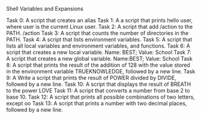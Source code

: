 Shell Variables and Expansions

Task 0: A  script that creates an alias
Task 1: A  a script that prints hello user, where user is the current Linux user.
Task 2: A script that add /action to the PATH. /action
Task 3: A script that counts the number of directories in the PATH.
Task 4: A script that lists environment variables.
Task 5: A script that lists all local variables and environment variables, and functions.
Task 6: A script that creates a new local variable. Name: BEST; Value: School
Task 7: A script that creates a new global variable. Name:BEST; Value: School
Task 8: A script that prints the result of the addition of 128 with the value stored in the environment variable TRUEKNOWLEDGE, followed by a new line.
Task 9: A Write a script that prints the result of POWER divided by DIVIDE, followed by a new line.
Task 10: A script that displays the result of BREATH to the power LOVE
Task 11: A script that converts a number from base 2 to base 10.
Task 12: A script that prints all possible combinations of two letters, except oo
Task 13: A script that prints a number with two decimal places, followed by a new line.
